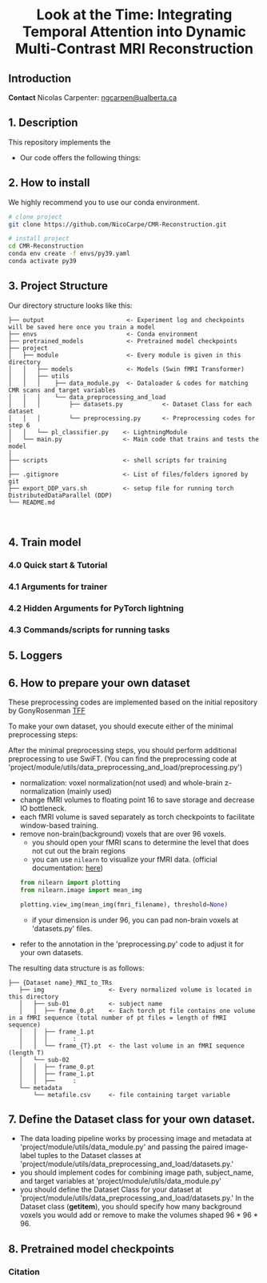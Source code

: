 <div align="center">    
 
# Look at the Time: Integrating Temporal Attention into Dynamic Multi-Contrast MRI Reconstruction

</div>


## Introduction

**Contact**
Nicolas Carpenter: ngcarpen@ualberta.ca


## 1. Description
This repository implements the  
- Our code offers the following things:
  


## 2. How to install
We highly recommend you to use our conda environment.
```bash
# clone project   
git clone https://github.com/NicoCarpe/CMR-Reconstruction.git

# install project   
cd CMR-Reconstruction
conda env create -f envs/py39.yaml
conda activate py39
 ```

## 3. Project Structure
Our directory structure looks like this:

```
├── output                       <- Experiment log and checkpoints will be saved here once you train a model
├── envs                         <- Conda environment
├── pretrained_models            <- Pretrained model checkpoints
├── project                 
│   ├── module                   <- Every module is given in this directory
│   │   ├── models               <- Models (Swin fMRI Transformer)
│   │   ├── utils                
│   │   │    ├── data_module.py  <- Dataloader & codes for matching CMR scans and target variables
│   │   │    └── data_preprocessing_and_load
│   │   │        ├── datasets.py           <- Dataset Class for each dataset
│   │   │        └── preprocessing.py      <- Preprocessing codes for step 6
│   │   └── pl_classifier.py    <- LightningModule
│   └── main.py                 <- Main code that trains and tests the model
│ 
├── scripts                     <- shell scripts for training
│
├── .gitignore                  <- List of files/folders ignored by git
├── export_DDP_vars.sh          <- setup file for running torch DistributedDataParallel (DDP) 
└── README.md
```

<br>

## 4. Train model

### 4.0 Quick start & Tutorial

### 4.1 Arguments for trainer

### 4.2 Hidden Arguments for PyTorch lightning

### 4.3 Commands/scripts for running tasks

## 5. Loggers

## 6. How to prepare your own dataset
These preprocessing codes are implemented based on the initial repository by GonyRosenman [TFF](https://github.com/GonyRosenman/TFF)

To make your own dataset, you should execute either of the minimal preprocessing steps:

After the minimal preprocessing steps, you should perform additional preprocessing to use SwiFT. (You can find the preprocessing code at 'project/module/utils/data_preprocessing_and_load/preprocessing.py')
- normalization: voxel normalization(not used) and whole-brain z-normalization (mainly used)
- change fMRI volumes to floating point 16 to save storage and decrease IO bottleneck.
- each fMRI volume is saved separately as torch checkpoints to facilitate window-based training.
- remove non-brain(background) voxels that are over 96 voxels.
   - you should open your fMRI scans to determine the level that does not cut out the brain regions
   - you can use `nilearn` to visualize your fMRI data. (official documentation: [here](https://nilearn.github.io/dev/index.html))
  ```python
  from nilearn import plotting
  from nilearn.image import mean_img
  
  plotting.view_img(mean_img(fmri_filename), threshold=None)
  ```
   - if your dimension is under 96, you can pad non-brain voxels at 'datasets.py' files.

* refer to the annotation in the 'preprocessing.py' code to adjust it for your own datasets.

The resulting data structure is as follows:
```
├── {Dataset name}_MNI_to_TRs                 
   ├── img                  <- Every normalized volume is located in this directory
   │   ├── sub-01           <- subject name
   │   │  ├── frame_0.pt    <- Each torch pt file contains one volume in a fMRI sequence (total number of pt files = length of fMRI sequence)
   │   │  ├── frame_1.pt
   │   │  │       :
   │   │  └── frame_{T}.pt  <- the last volume in an fMRI sequence (length T) 
   │   └── sub-02              
   │   │  ├── frame_0.pt    
   │   │  ├── frame_1.pt
   │   │  ├──     :
   └── metadata
       └── metafile.csv     <- file containing target variable
```

## 7. Define the Dataset class for your own dataset.
* The data loading pipeline works by processing image and metadata at 'project/module/utils/data_module.py' and passing the paired image-label tuples to the Dataset classes at 'project/module/utils/data_preprocessing_and_load/datasets.py.'
* you should implement codes for combining image path, subject_name, and target variables at 'project/module/utils/data_module.py'
* you should define the Dataset Class for your dataset at 'project/module/utils/data_preprocessing_and_load/datasets.py.' In the Dataset class (__getitem__), you should specify how many background voxels you would add or remove to make the volumes shaped 96 * 96 * 96.

## 8. Pretrained model checkpoints



### Citation   
```

```   
